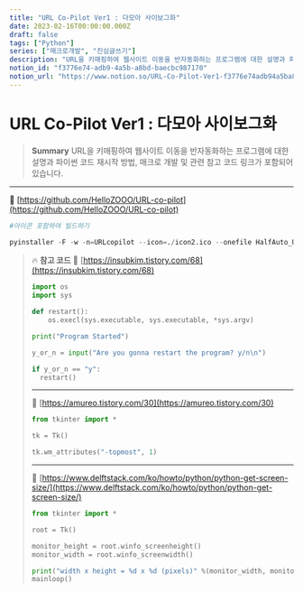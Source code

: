 ```yaml
---
title: "URL Co-Pilot Ver1 : 다모아 사이보그화"
date: 2023-02-16T00:00:00.000Z
draft: false
tags: ["Python"]
series: ["매크로개발", "진심글쓰기"]
description: "URL을 키매핑하여 웹사이트 이동을 반자동화하는 프로그램에 대한 설명과 파이썬 코드 재시작 방법, 매크로 개발 및 관련 참고 코드 링크가 포함되어 있습니다."
notion_id: "f3776e74-adb9-4a5b-a8bd-baecbc987170"
notion_url: "https://www.notion.so/URL-Co-Pilot-Ver1-f3776e74adb94a5ba8bdbaecbc987170"
---
```


# URL Co-Pilot Ver1 : 다모아 사이보그화

> **Summary**
> URL을 키매핑하여 웹사이트 이동을 반자동화하는 프로그램에 대한 설명과 파이썬 코드 재시작 방법, 매크로 개발 및 관련 참고 코드 링크가 포함되어 있습니다.

---

🔗 [https://github.com/HelloZOOO/URL-co-pilot](https://github.com/HelloZOOO/URL-co-pilot)

```python
#아이콘 포함하여 빌드하기

pyinstaller -F -w -n=URLcopilot --icon=./icon2.ico --onefile HalfAuto_UrlCopiler.py
```

> 🔥 **참고 코드**
> 🔗 [https://insubkim.tistory.com/68](https://insubkim.tistory.com/68)
>
> ```python
> import os
> import sys
>
> def restart():
>     os.execl(sys.executable, sys.executable, *sys.argv)
>
> print("Program Started")
>
> y_or_n = input("Are you gonna restart the program? y/n\n")
>
> if y_or_n == "y":
> 	restart()
> ```
>
> ---
>
> 🔗 [https://amureo.tistory.com/30](https://amureo.tistory.com/30)
>
> ```python
> from tkinter import *
>
> tk = Tk()
>
> tk.wm_attributes("-topmost", 1)
> ```
>
> ---
>
> 🔗 [https://www.delftstack.com/ko/howto/python/python-get-screen-size/](https://www.delftstack.com/ko/howto/python/python-get-screen-size/)
>
> ```python
> from tkinter import *
>
> root = Tk()
>
> monitor_height = root.winfo_screenheight()
> monitor_width = root.winfo_screenwidth()
>
> print("width x height = %d x %d (pixels)" %(monitor_width, monitor_height))
> mainloop()
> ```
>
>


